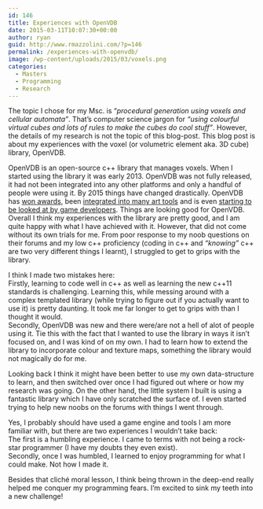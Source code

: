 ```yaml
---
id: 146
title: Experiences with OpenVDB
date: 2015-03-11T10:07:30+00:00
author: ryan
guid: http://www.rmazzolini.com/?p=146
permalink: /experiences-with-openvdb/
image: /wp-content/uploads/2015/03/voxels.png
categories:
  - Masters
  - Programming
  - Research
---
```

The topic I chose for my Msc. is &#8220;_procedural generation using voxels and cellular automata&#8221;_. That&#8217;s computer science jargon for _&#8220;using colourful virtual cubes and lots of rules to make the cubes do cool stuff&#8221;_. However, the details of my research is not the topic of this blog-post. This blog post is about my experiences with the voxel (or volumetric element aka. 3D cube) library, OpenVDB.

OpenVDB is an open-source c++ library that manages voxels. When I started using the library it was early 2013. OpenVDB was not fully released, it had not been integrated into any other platforms and only a handful of people were using it. By 2015 things have changed drastically. OpenVDB has [won awards](http://www.prnewswire.com/news-releases/dreamworks-animation-wins-two-technical-achievement-awards-from-the-academy-of-motion-picture-arts-and-sciences-300032539.html), been [integrated into many art tools](http://blenderdiplom.com/en/interviews/574-interview-ken-museth-on-openvdb.html) and is even [starting to be looked at by game developers](http://www.drewskillman.com/gdc2015_vfxroundtable.pdf). Things are looking good for OpenVDB.  
Overall I think my experiences with the library are pretty good, and I am quite happy with what I have achieved with it. However, that did not come without its own trials for me. From poor response to my noob questions on their forums and my low c++ proficiency (coding in c++ and _&#8220;knowing&#8221;_ c++ are two very different things I learnt), I struggled to get to grips with the library.

I think I made two mistakes here:  
Firstly, learning to code well in c++ as well as learning the new c++11 standards is challenging. Learning this, while messing around with a complex templated library (while trying to figure out if you actually want to use it) is pretty daunting. It took me far longer to get to grips with than I thought it would.  
Secondly, OpenVDB was new and there were/are not a hell of alot of people using it. Tie this with the fact that I wanted to use the library in ways it isn&#8217;t focused on, and I was kind of on my own. I had to learn how to extend the library to incorporate colour and texture maps, something the library would not magically do for me.

Looking back I think it might have been better to use my own data-structure to learn, and then switched over once I had figured out where or how my research was going. On the other hand, the little system I built is using a fantastic library which I have only scratched the surface of. I even started trying to help new noobs on the forums with things I went through.

Yes, I probably should have used a game engine and tools I am more familiar with, but there are two experiences I wouldn&#8217;t take back:  
The first is a humbling experience. I came to terms with not being a rock-star programmer (I have my doubts they even exist).  
Secondly, once I was humbled, I learned to enjoy programming for what I could make. Not how I made it.

Besides that cliché moral lesson, I think being thrown in the deep-end really helped me conquer my programming fears. I&#8217;m excited to sink my teeth into a new challenge!